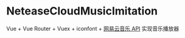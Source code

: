 # NeteaseCloudMusicImitation

Vue + Vue Router + Vuex + iconfont + [网易云音乐 API](https://github.com/Binaryify/NeteaseCloudMusicApi 'Binaryify/NeteaseCloudMusicApi') 实现音乐播放器
